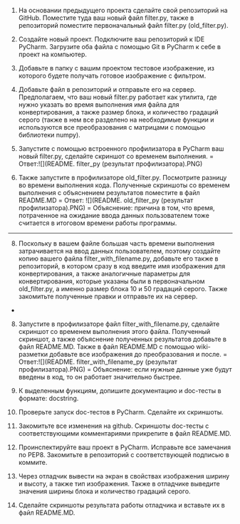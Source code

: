 1. На основании предыдущего проекта сделайте свой репозиторий на GitHub. Поместите туда ваш новый файл filter.py, также в репозиторий поместите первоначальный файл filter.py (old_filter.py).
2. Создайте новый проект. Подключите ваш репозиторий к IDE PyCharm. Загрузите оба файла с помощью Git в PyCharm к себе в проект на компьютер.
3. Добавьте в папку с вашим проектом тестовое изображение, из которого будете получать готовое изображение с фильтром.
4. Добавьте файл в репозиторий и отправьте его на сервер.
Предполагаем, что ваш новый filter.py работает как утилита, где нужно указать во время выполнения имя файла для конвертирования, а также размер блока, и количество градаций серого (также в нем все разделено на необходимые функции и используются все преобразования с матрицами с помощью библиотеки numpy).

5. Запустите с помощью встроенного профилизатора в PyCharm ваш новый filter.py, сделайте скриншот со временем выполнения.
= Ответ:![](README. filter_py (результат профилизатора).PNG)

6. Также запустите в профилизаторе old_filter.py. Посмотрите разницу во времени выполнения кода. Полученные скриншоты со временем выполнения с объяснением результатов поместите в файл README.MD
= Ответ: ![](README. old_filter_py (результат профилизатора).PNG)
= Объяснение: причина в том, что время, потраченное на ожидание ввода данных пользователем тоже считается в итоговом времени работы программы.
---

8. Поскольку в вашем файле большая часть времени выполнения затрачивается на ввод данных пользователем, поэтому создайте
копию вашего файла filter_with_filename.py, добавьте его также в репозиторий, в котором сразу в код введите имя изображения для конвертирования, а также аналогичные параметры для конвертирования, которые указаны были в первоначальном old_filter.py, 
а именно размер блока 10 и 50 градаций серого. 
Также закомитьте полученные правки и отправьте их на сервер.
-
8. Запустите в профилизаторе файл filter_with_filename.py, сделайте скриншот со временем выполнения этого файла. Полученный скриншот, а также объяснение полученных результатов добавьте в файл README.MD. Также в файл README.MD с помощью wiki-разметки добавьте все изображения до преобразования и после.
= Ответ:![](README. filter_with_filename_py (результат профилизатора).PNG)
= Объяснение: если нужные данные уже будут введены в код, то он работает значительно быстрее.

9. К выделенным функциям, допишите документацию и doc-тесты в формате: docstring.


10. Проверьте запуск doc-тестов в PyCharm. Сделайте их скриншоты.
11. Закомитьте все изменения на github. Скриншоты doc-тесты с соответствующими комментариями прикрепите в файл README.MD.
12. Проинспектируйте ваш проект в PyCharm. Исправьте все замечания по PEP8. Закомитьте в репозиторий с соответствующей подписью в коммите.
13. Через отладчик вывести на экран в свойствах изображения ширину и высоту, а также тип изображения. Также в отладчике выведите значения ширины блока и количество градаций серого.
14. Сделайте скриншоты результата работы отладчика и вставьте их в файл README.MD. 
